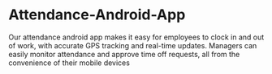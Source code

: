 # Attendance-Android-App
Our attendance android app makes it easy for employees to clock in and out of work, with accurate GPS tracking and real-time updates. Managers can easily monitor attendance and approve time off requests, all from the convenience of their mobile devices
